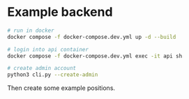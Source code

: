 # Example backend

```bash
# run in docker
docker compose -f docker-compose.dev.yml up -d --build

# login into api container
docker compose -f docker-compose.dev.yml exec -it api sh

# create admin account
python3 cli.py --create-admin
```

Then create some example positions.
